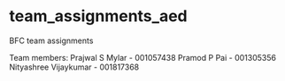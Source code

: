 # team_assignments_aed
BFC team assignments

Team members:
Prajwal S Mylar - 001057438
Pramod P Pai - 001305356
Nityashree Vijaykumar - 001817368
